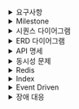 <details>
  <summary>요구사항</summary>

## Description

- **`콘서트 예약 서비스`**를 구현해 봅니다.
- 대기열 시스템을 구축하고, 예약 서비스는 작업가능한 유저만 수행할 수 있도록 해야합니다.
- 사용자는 좌석예약 시에 미리 충전한 잔액을 이용합니다.
- 좌석 예약 요청시에, 결제가 이루어지지 않더라도 일정 시간동안 다른 유저가 해당 좌석에 접근할 수 없도록 합니다.

## Requirements

- 아래 5가지 API 를 구현합니다.
    - 유저 토큰 발급 API
    - 예약 가능 날짜 / 좌석 API
    - 좌석 예약 요청 API
    - 잔액 충전 / 조회 API
    - 결제 API
- 각 기능 및 제약사항에 대해 단위 테스트를 반드시 하나 이상 작성하도록 합니다.
- 다수의 인스턴스로 어플리케이션이 동작하더라도 기능에 문제가 없도록 작성하도록 합니다.
- 동시성 이슈를 고려하여 구현합니다.
- 대기열 개념을 고려해 구현합니다.

## API Specs

1️⃣**`주요` 유저 대기열 토큰 기능**

- 서비스를 이용할 토큰을 발급받는 API를 작성합니다.
- 토큰은 유저의 UUID 와 해당 유저의 대기열을 관리할 수 있는 정보 ( 대기 순서 or 잔여 시간 등 ) 를 포함합니다.
- 이후 모든 API 는 위 토큰을 이용해 대기열 검증을 통과해야 이용 가능합니다.

> 기본적으로 폴링으로 본인의 대기열을 확인한다고 가정하며, 다른 방안 또한 고려해보고 구현해 볼 수 있습니다.
>

**2️⃣`기본` 예약 가능 날짜 / 좌석 API**

- 예약가능한 날짜와 해당 날짜의 좌석을 조회하는 API 를 각각 작성합니다.
- 예약 가능한 날짜 목록을 조회할 수 있습니다.
- 날짜 정보를 입력받아 예약가능한 좌석정보를 조회할 수 있습니다.

> 좌석 정보는 1 ~ 50 까지의 좌석번호로 관리됩니다.
>

3️⃣**`주요` 좌석 예약 요청 API**

- 날짜와 좌석 정보를 입력받아 좌석을 예약 처리하는 API 를 작성합니다.
- 좌석 예약과 동시에 해당 좌석은 그 유저에게 약 5분간 임시 배정됩니다. ( 시간은 정책에 따라 자율적으로 정의합니다. )
- 만약 배정 시간 내에 결제가 완료되지 않는다면 좌석에 대한 임시 배정은 해제되어야 하며 다른 사용자는 예약할 수 없어야 한다.

4️⃣**`기본`**  **잔액 충전 / 조회 API**

- 결제에 사용될 금액을 API 를 통해 충전하는 API 를 작성합니다.
- 사용자 식별자 및 충전할 금액을 받아 잔액을 충전합니다.
- 사용자 식별자를 통해 해당 사용자의 잔액을 조회합니다.

5️⃣**`주요` 결제 API**

- 결제 처리하고 결제 내역을 생성하는 API 를 작성합니다.
- 결제가 완료되면 해당 좌석의 소유권을 유저에게 배정하고 대기열 토큰을 만료시킵니다.

<aside>
💡 **KEY POINT**

</aside>

- 유저간 대기열을 요청 순서대로 정확하게 제공할 방법을 고민해 봅니다.
- 동시에 여러 사용자가 예약 요청을 했을 때, 좌석이 중복으로 배정 가능하지 않도록 합니다.

</details>



<details>
  <summary>Milestone</summary>

[Milestone](https://github.com/users/JaneKangOfficial/projects/3)
</details>



<details> 
  <summary>시퀀스 다이어그램</summary>

### 1. 토큰 발급 API

![1 토큰 발급](https://github.com/JaneKangOfficial/hhplus-concert-reservation/assets/50077963/678f952c-f307-413a-8b06-7a8dfdc4c1fd)

### 2. 예약 가능 날짜 / 좌석 API

![2 예약가능날짜:좌석](https://github.com/JaneKangOfficial/hhplus-concert-reservation/assets/50077963/677ffee7-894b-4200-8b06-629b347bc68f)

### 3. 좌석 예약 요청 API

![3 좌석예약요청](https://github.com/JaneKangOfficial/hhplus-concert-reservation/assets/50077963/73b7598d-1efc-45b5-b032-2cf26da6eea7)

### 4. 잔액 충전 / 조회 API

![4 잔액충전:조회](https://github.com/JaneKangOfficial/hhplus-concert-reservation/assets/50077963/8449b9ad-4173-442f-a6f2-741e3495e5cf)

### 5. 결제 API

![5 결제](https://github.com/JaneKangOfficial/hhplus-concert-reservation/assets/50077963/07baa628-0af0-4a72-886a-d978bfcb1ec9)

</details>



<details>
  <summary>ERD 다이어그램</summary>

[ERD](https://dbdiagram.io/d/concert3-668552fb9939893daef24953)
<img width="981" alt="" src="https://github.com/JaneKangOfficial/hhplus-concert-reservation/assets/50077963/962f1400-b055-4618-8375-1ce71f2d5df0">

</details>



<details>
  <summary>API 명세</summary>

### 1. 유저 대기열 토큰 ###

|         |                             |
|---------|-----------------------------|
| GET     | /api/concert/token/{userId} |
| Request | Long userId                 |               

```
Response
{
    "userId": 1,
    "token": "token"
}
```

### 2. 예약 가능 날짜 API ###

|               |                   |
|---------------|-------------------|
| GET           | /api/concert/date |
| Request       | Long concertId    |
| Authorization | "token"           |

```
Response
{
    "dateId": [
        1,
        2
    ],
    "concertId": 1,
    "availableDates": [
        "2024-06-20",
        "2024-06-21"
    ]
}
```

### 3. 예약 가능 좌석 API ###

|               |                             |
|---------------|-----------------------------|
| GET           | /api/concert/seat           |
| Request       | Long concertId, Long dateId |
| Authorization | "token"                     |

```
Response
{
    "concertId": 1,
    "dateId": 1,
    "seatId": [
        1,
        2,
        3
    ]
}
```

### 4. 좌석 예약 요청 API ###

|               |                          |
|---------------|--------------------------|
| POST          | /api/concert/reservation |
| Authorization | "token"                  |

```
Request
{
    "userId":1,
    "concertId": 1,
    "dateId": 1,
    "seatId": 1
}

```

```
Response
{
    "reservationId": 1,
    "userId": 2,
    "concertId": 1,
    "dateId": 3,
    "seatId": 5,
    "status": "APPLY"
}
```

### 5. 잔액 충전 API ###

|               |                    |
|---------------|--------------------|
| POST          | /api/concert/point |
| Authorization | "token"            |

```
Request
{
    "userId":1,
    "point": 100,
    "status": "CHARGE"
}
```

```
Response
{
    "total": 1000
}
```

### 6. 잔액 조회 API ###

|         |                      |
|---------|----------------------|
| GET     | /api/concert/balance |
| Request | Long userId          |

```
Response
{
    "total": 1000
}
```

### 5. 결제 API ###

|               |                      |
|---------------|----------------------|
| POST          | /api/concert/payment |
| Authorization | "token"              |

```
Request
{
    "userId":1,
    "concertId": 1,
    "dateId": 1,
    "seatId": 1
}
```

```
Response
{
    "paymentId": 1,
    "userId": 1,
    "concertId": 1,
    "dateId": 1,
    "seatId": 1,
    "total": 10000,
    "status": "COMPLETE"
}
```

</details>

<details>
  <summary>동시성 문제</summary>

### 1. 콘서트 서비스에서 동시성 이슈 발생할 수 있는 로직

- 포인트 충전/사용
- 좌석 예약

### 2. Transaction의 범위, 낙관적 락, 비관적 락 테스트 검증

1) 낙관적 락

- @Version - 읽기 가능, 수정 불가능
- Transaction의 범위 : Select, Update
- 동시에 진입해서 Version 0을 읽은 여러 Thread들 중에서 처음 Update한 Thread만 성공
- Update 성공 후에 Version 1로 변경됨
- 이후 나머지 Version 0은 Rollback으로 실패
- Version 1을 읽은 여러 Thread들 중에서 처음 Update한 Thread만 성공
- Update 성공 후에 Version 2로 변경됨

```
Thread 1 { Select Vesrion0    Update     END }
Thread 2 { Select Vesrion0                     Update Rollback }
Thread 3 {                                     Select Vesrion1       Update       END }
Thread 4 {                                     Select Vesrion1                          Update Rollback }
```

2) 비관적 락

- @Lock(LockModeType.PESSIMISTIC_WRITE) - 읽기, 쓰기 모두 불가능

- Transaction의 범위 -> Select, Update
- Thread 1 {Select -> Update -> Thread 종료} -> Thread 2 {Select -> Update -> 스레드 종료} 가 순서대로 일어남
- 실패 없이 모든 Thread Update
- Thread 종료까지 대기해야 해서 범위가 크면 Timeout과 DB Connection Pool 점령 등 전체적인 성능 저하 문제가 발생

```
Thread 1 { Select    Update     END }
Thread 2 {                           Select    Update     END }
Thread 3 {                                                     Select    Update     END }
```

### 3. 결론

1. 포인트 충전/사용

- 낙관적 락 평균 소요 시간 (100회) : 280ms
- 비관적 락 평균 소요 시간 (100회) : 558ms

> 포인트 충전/사용은 들어오는 요청을 실패 없이 순서대로 처리해야 하는 로직이기 때문에 `비관적 락`이 적합하다고 판단

2. 좌석 예약

- 낙관적 락 평균 소요 시간 (100인) : 119ms
- 비관적 락 평균 소요 시간 (100인) : 272ms

> 좌석 예약은 1명만 성공하고 나머지는 실패해야 하는 로직이기 때문에 `낙관적 락`이 적합하다고 판단


</details>


<details>
  <summary>Redis</summary>

### 1. 대량의 트래픽 발생시 지연이 발생할 수 있는 조회쿼리에 대한 분석 및 캐싱 전략

1. 쿼리 분석
    - 콘서트 목록 조회
        - 조회 많음, 변동 가능성 많지 않음
        - 일정 기간 같은 데이터를 주고 빠르게 조회가 가능한 `@Cacheable`에 적합하다고 판단

    - 각 콘서트에 대한 이용 가능한 날짜/좌석 조회
        - 조회 많음, 변동 가능성 많음
        - 조회마다 새로운 정보를 가져와야 한다.

    - 좌석 예약
        - 조회 많음, 변동 가능성 많음, 사용자가 일정시간 점유 가능
        - 사용자가 점유하는 짧은 시간이어도 다른 사용자의 많은 조회를 `@Cacheable`로 막을 수 있다.
        - 비관적 락이기 때문에 DB 조회를 하지 않게 되면서 좌석 조회가 가능해진다.


2. 캐싱전략
    1. 메모리 캐시
        2. 서버가 여러대일 경우 서로 `다른` 데이터를 사용할 수 있다.

    2. 별도의 캐시 서비스 `Redis`
        3. 서버가 다르더라도 같은 Cache Service를 사용하기 때문에 `같은` 데이터를 사용할 수 있다.


- DB 저장소에 접근하는 시간을 줄이기 위해 임시 저장소에 데이터를 저장한다.
- 임시 저장소에 데이터가 없다면 `요청 -> 임시 저장소 -> DB` 순으로 조회한다.
- 임시 저장소에 데이터가 있다면 `요청 -> 임시 저장소` 순으로 DB에 접근하지 않아 시간을 줄일 수 있다.
- 데이터 변동이 발생하는 로직에 캐시를 삭제하는 `@CacheEvict` 을 작성하여 다음 조회에서 새로운 데이터를 캐시로 생성할 수 있도록 한다.

### 2. 대기열 시스템을 제공하기 위한 적절한 설계

- `zadd(key, score, member)` : sorted set의 자료구조로 새로운 key를 생성한다.
- `zrank(key, member)` : 순서를 반환한다.
- `zrange(key, start, stop)` : 범위만큼 목록을 가져온다.
- `zrangeWithScores(key, start, stop)` : 범위만큼 score와 목록을 가져온다.
- `expire(key, seconds)` : TTL 적용하여 만료시킨다.
- `zrem(key, members)` : key를 삭제한다.

  > 1. 사용자 요청시 대기열에 사용자가 있는지 확인한다.
  >2. 있다면 순서를 반환하고, 없다면 생성한다.
  >3. @Scheduled 를 사용하여 대기열에서 30초마다 50명씩 가져온다.
  >4. 대기상태에서 삭제하고 TTL과 함께 활성상태로 생성한다.

</details>

<details>
  <summary>Index</summary>

### 1. EXPLAIN 이해

> type : 테이블 조인 시 사용되는 연산 유형, 테이블에서 아래로 갈수록 성능이 더 좋다.

|              |               |
|:------------:|:-------------:|
|     ALL      |   전체 테이블 스캔   |
|    index     |    인덱스 스캔     | 
|    range     |     범위 스캔     | 
|     ref      |    인덱스 탐색     | 
|    eq_ref    | 정확한 일치 인덱스 탐색 | 
| const/system |   상수 테이블 접근   | 

> possible_keys : 쿼리 실행에 사용될 수 있는 인덱스의 목록을 나타낸다. 이 컬럼이 비어 있으면 인덱스가 없다는 의미

> rows : 쿼리 실행 시 이만큼의 rows를 읽었다. 이 값이 클수록 성능이 저하될 가능성이 있다.

> filtered : 조건을 만족하는 행의 비율을 나타낸다. 필터링된 행의 비율 (100이면 100% 필터링 되었다 = PK)

> Extra : 쿼리의 실행 과정에서 추가적인 정보를 제공한다. 주로 쿼리 실행의 세부 사항을 나타낸다.

|                       |                                 |
|:---------------------:|:-------------------------------:|
|      Using where      |          WHERE 절이 사용됨           |
|      Using index      |        인덱스만 사용하여 데이터를 읽음        | 
|    Using filesort     |         정렬을 위한 파일 정렬 사용         |
|    Using temporary    |      임시 테이블을 사용하여 쿼리를 처리함       | 
| Using index condition | 인덱스를 스캔하면서 쿼리의 조건을 적용하여 성능을 개선함 |

### 2. 예약 가능 좌석 조회

```

SELECT COUNT(*) FROM seat; -- 100000건
SELECT COUNT(*) FROM concert_option; -- 100000건

EXPLAIN SELECT *
FROM seat s
JOIN concert_option co 
     ON s.seat_concert_option_id = co.id
WHERE co.concert_id = 90000 
     AND s.seat_concert_option_id = 90000 
     AND s.status = 'AVAILABLE';

```

---

##### 인덱스 설정 전

- `평균 속도 : 294.6ms`
- mysql은 innoDB로 처음 실행 시에 데이터를 메모리에 적재시켜 다음 실행 시 소요되는 속도를 줄일 수 있다고 한다.
- 그래서 인덱스보다 살짝 빠를 수는 있지만 인덱스가 월등히 빠르다.
- innoDB 사용 확인은 `show engines;` 명령어로 확인이 가능하다

| type  | possible_keys | rows  | filtered |    Extra    |
|:-----:|:-------------:|:-----:|:--------:|:-----------:|
| const |    PRIMARY    |   1   |   100    |             |
|  ALL  |               | 99822 |    5     | Using where |

- const은 가장 빠른 type이다. PRIMARY 사용으로 단 하나의 rows 를 읽었으며 100% 필터링하였다. = 빠르다
- type이 ALL로 데이터 풀스캔을 하였고 Using where 조건절 사용으로 99822의 rows를 읽었다 = 느리다

--- 

##### 하나의 인덱스 설정 후

- idx_seat_concert_option_id_status 만 설정하였을 경우
- `평균 속도 : 295.3ms`


- idx_seat_concert_option_id_status (seat_concert_option_id, status)
    - seat_id는 PK로 하나의 값만 가지며 높은 카디널리티를 가졌다. 이미 index 설정이 되어 있다
    - seat_concert_option_id는 FK로 조건절에서 조인하기 위해 자주 사용한다
    - status는 seat_concert_option_id 별로 좌석의 상태값을 조회해야 하므로 index 설정

| type  |           possible_keys           | rows  | filtered |         Extra         |
|:-----:|:---------------------------------:|:-----:|:--------:|:---------------------:|
| const |              PRIMARY              |   1   |   100    |                       |
|  ref  | idx_seat_concert_option_id_status | 18810 |   100    | Using index condition |

- const은 가장 빠른 type이다. PRIMARY 사용으로 단 하나의 rows 를 읽었으며 100% 필터링하였다. = 빠르다
- idx_seat_concert_option_id_status 인덱스 사용으로 18810 rows를 100% 필터링하였다. = 인덱스 설정 전 풀스캔보다 읽는 rows가 적다 = 빠르다

--- 

##### 두 개의 인덱스 설정 후

- idx_seat_concert_option_id_status idx_concert_option_concert_id 설정하였을 경우
- `평균 속도 : 237.2ms`
- `속도가 확실히 빨라졌다!`


- idx_seat_concert_option_id_status (seat_concert_option_id, status)
    - seat_id는 PK로 하나의 값만 가지며 높은 카디널리티를 가졌다. 이미 index 설정이 되어 있다
    - seat_concert_option_id는 FK로 조건절에서 조인하기 위해 자주 사용한다
    - status는 seat_concert_option_id 별로 좌석의 상태값을 조회해야 하므로 index 설정

- idx_concert_option_concert_id (concert_id)
    - id는 PK로 하나의 값만 가지며 높은 카디널리티를 가졌다. 이미 index 설정이 되어 있다
    - concert_id는 FK로 조건절에서 조인하기 위해 자주 사용한다

| type  |             possible_keys              | rows  | filtered |         Extra         |
|:-----:|:--------------------------------------:|:-----:|:--------:|:---------------------:|
| const | PRIMARY, idx_concert_option_concert_id |   1   |   100    |                       |
|  ref  |   idx_seat_concert_option_id_status    | 18810 |   100    | Using index condition |

- const은 가장 빠른 type이다. PRIMARY 와 idx_concert_option_concert_id 인덱스 사용으로 단 하나의 rows 를 읽었으며 100% 필터링하였다. = 빠르다
- idx_seat_concert_option_id_status 인덱스 사용으로 18810 rows를 100% 필터링하였다 = 빠르다
- WHERE 조건절에서 가장 먼저 사용되는 concert_id를 인덱스 설정하여 속도를 더 단축하였다 = 빠르다
- SELECT * 를 사용하면 모든 컬럼을 가져와야 하기 때문에 느려질 수 있으므로 필요한 컬럼만 작성하는 것이 좋다

</details>

<details>
  <summary>Event Driven</summary>

### 1. 서비스를 분리할 트랜잭션

##### 결제 트랜잭션

- 중요한 메인 로직(결제)과 메인과는 상관없는 부가 로직(히스토리 저장)이 같은 Transaction에 존재한다
- 만약 부가 로직 실행 시간이 길면 메인 로직 실행 또한 느려진다
- 하나의 단일 트랜잭션이기 때문에 메인 로직이 실패하면 부가 로직이 롤백되고, 부가 로직이 실패하면 메인 로직이 롤백된다
- 하지만 부가 로직이 실패한다고 메인 로직이 롤백될 필요는 없다
- 데이터의 일관성을 보장할 수 없다

### 2. 서비스 분리 (MSA : MicroService Architecture)

- 서비스 규모가 확장되면 여러 개의 작은 규모 서비스로 분리할 필요가 있다
- 각 서비스마다 분리하여 관리한다 (예약 서비스, 결제 서비스, 좌석 서비스,..)
- 부하가 생기는 서비스만 확장하여 성능을 최적화할 수 있다
- 독립적 운영으로 문제가 발생하더라도 다른 서비스에 영향을 미치지 않는다
- 데이터의 일관성을 관리할 수 있다

### 3. Event Driven

- 이벤트 발행 서비스, 이벤트 구독 서비스가 있다
- 비동기로 처리되기 때문에 이벤트를 발행한 후 즉시 다른 작업을 수행할 수 있다 = 처리 속도가 빠르다
- 특정 이벤트에 부하가 생기면 해당 이벤트만 확장하여 부하를 해소할 수 있다
- 부가 로직을 Event Driven 방식으로 수정한다
- 트랜잭션을 분리하고 이벤트에 AFTER_COMMIT 을 사용하여 메인 로직이 COMMIT된 이후에 부가 로직을 실행하도록 한다

</details>


<details>
  <summary>장애 대응</summary>

### 시나리오

1. 포인트 충전
2. 콘서트 목록
3. 가능 날짜 목록
4. 가능 좌석 목록
5. 예약

<details>
    <summary>k6 script</summary>

```
import http from 'k6/http';
import {check} from 'k6';
import {randomIntBetween} from 'https://jslib.k6.io/k6-utils/1.2.0/index.js';


export let options = {

     scenarios: {
         concert_scenario: {
             vus: 10, // 동시 실행 가상 사용자
             exec: 'concert_scenario',
             executor: 'per-vu-iterations', // 각각의 가상 사용자들이 정확한 반복 횟수만큼 실행
             iterations: 50 // 반복 횟수: 각 가상 사용자가  n번씩 함수를 실행
         }
    }
    
}

export function concert_scenario() {

    // userId를 1부터 500 사이에서 랜덤으로 생성
    let userId = randomIntBetween(1, 500);

    charge(userId);  // 충전

    concertList();   // 콘서트 목록

    dateList(1);    // 가능 날짜 목록

    seatList(userId, 1, 1);   // 가능 좌석 목록

    reservation(userId, 1, 1, 1);   // 예약
    
}

function charge(userId) {

    let chargingPoint = randomIntBetween(10, 100) * 1000

    let payload = {
        "userId": userId,
        "type": "CHARGE",
        "point": chargingPoint
    };

    let chargeRes = http.post(
        `http://localhost:8080/api/points/charge`,
        JSON.stringify(payload),
        {
            headers: {
                'content-type': 'application/json',
                'user-agent': 'PostmanRuntime/7.41.1',
                'accept': '*/*',
                'postman-token': 'f40ba301-e395-4b1e-aca6-0cf5c02ed758',
                'host': 'localhost:8080',
                'accept-encoding': 'gzip, deflate, br',
                'connection': 'keep-alive'
            },
            tags: {name: 'charge'}
        }
    )

    // 요청이 성공했는지 확인
    check(chargeRes, {'is status 200': (r) => r.status === 200});
    
}

function concertList() {

    let concertListRes = http.get(
        `http://localhost:8080/api/concerts/`,
        JSON.stringify(),
        {
            headers: {
                'user-agent': 'PostmanRuntime/7.41.1',
                'accept': '*/*',
                'postman-token': 'b58af78a-ff28-41f4-8f5b-a802c3eeb935',
                'host': 'localhost:8080',
                'accept-encoding': 'gzip, deflate, br',
                'connection': 'keep-alive'
            },
            tags: {name: 'concertList'}
        }
    )

    // 요청이 성공했는지 확인
    check(concertListRes, {'is status 200': (r) => r.status === 200});
    
}


function dateList(concertId) {

    let dateListRes = http.get(
        `http://localhost:8080/api/concerts/${concertId}/dates`,
        JSON.stringify(),
        {
            headers: {
                'user-agent': 'PostmanRuntime/7.41.1',
                'accept': '*/*',
                'postman-token': 'b58af78a-ff28-41f4-8f5b-a802c3eeb935',
                'host': 'localhost:8080',
                'accept-encoding': 'gzip, deflate, br',
                'connection': 'keep-alive'
            },
            tags: {name: 'dateList'}
        }
    )

    // 요청이 성공했는지 확인
    check(dateListRes, {'is status 200': (r) => r.status === 200});
    
}


function seatList(userId, concertId, dateId) {

    let seatListRes = http.get(
        `http://localhost:8080/api/concerts/${concertId}/${dateId}/seats?userId=${userId}`,
        JSON.stringify(),
        {
            headers: {
                'user-agent': 'PostmanRuntime/7.41.1',
                'accept': '*/*',
                'postman-token': 'b58af78a-ff28-41f4-8f5b-a802c3eeb935',
                'host': 'localhost:8080',
                'accept-encoding': 'gzip, deflate, br',
                'connection': 'keep-alive'
            },
            tags: {name: 'seatList'}
        }
    )

    // 요청이 성공했는지 확인
    check(seatListRes, {'is status 200': (r) => r.status === 200});
    
}

function reservation(userId, concertId, dateId, seatId) {

    let payload = {
        "userId": userId,
        "concertId": concertId,
        "dateId": dateId,
        "seatId": seatId,
        "status": "APPLY"
    };

    let reservationRes = http.post(
        `http://localhost:8080/api/reservations/request`,
        JSON.stringify(payload),
        {
            headers: {
                'content-type': 'application/json',
                'user-agent': 'PostmanRuntime/7.41.1',
                'accept': '*/*',
                'postman-token': 'f40ba301-e395-4b1e-aca6-0cf5c02ed758',
                'host': 'localhost:8080',
                'accept-encoding': 'gzip, deflate, br',
                'connection': 'keep-alive'
            },
            tags: {name: 'reservation'}
        }
    )

    // 요청이 성공했는지 확인
    check(reservationRes, {'is status 200': (r) => r.status === 200});
    
}

```

</details>

### vus: 10, iterations: 100

```

          /\      |‾‾| /‾‾/   /‾‾/   
     /\  /  \     |  |/  /   /  /    
    /  \/    \    |     (   /   ‾‾\  
   /          \   |  |\  \ |  (‾)  | 
  / __________ \  |__| \__\ \_____/ .io

     execution: local
        script: k6-scripts/strees.js
        output: -

     scenarios: (100.00%) 1 scenario, 10 max VUs, 10m30s max duration (incl. graceful stop):
              * concert_scenario: 100 iterations for each of 10 VUs (maxDuration: 10m0s, exec: concert_scenario, gracefulStop: 30s)


     ✓ is status 200

     checks.........................: 100.00% ✓ 5000      ✗ 0   
     data_received..................: 6.2 GB  17 MB/s
     data_sent......................: 960 kB  2.5 kB/s
     http_req_blocked...............: avg=39.3µs   min=0s       med=3µs     max=65.44ms  p(90)=8µs      p(95)=14µs    
     http_req_connecting............: avg=8.86µs   min=0s       med=0s      max=8.96ms   p(90)=0s       p(95)=0s      
     http_req_duration..............: avg=743.95ms min=839µs    med=76.56ms max=15.55s   p(90)=2.3s     p(95)=2.83s   
       { expected_response:true }...: avg=743.95ms min=839µs    med=76.56ms max=15.55s   p(90)=2.3s     p(95)=2.83s   
     http_req_failed................: 0.00%   ✓ 0         ✗ 5000
     http_req_receiving.............: avg=59.76ms  min=5µs      med=308µs   max=2.78s    p(90)=228.39ms p(95)=346.53ms
     http_req_sending...............: avg=207.16µs min=2µs      med=19µs    max=241.85ms p(90)=61µs     p(95)=143.04µs
     http_req_tls_handshaking.......: avg=0s       min=0s       med=0s      max=0s       p(90)=0s       p(95)=0s      
     http_req_waiting...............: avg=683.98ms min=771µs    med=74.12ms max=15.23s   p(90)=2.14s    p(95)=2.65s   
     http_reqs......................: 5000    13.228627/s
     iteration_duration.............: avg=3.72s    min=204.72ms med=2.97s   max=17.35s   p(90)=6.31s    p(95)=9.04s   
     iterations.....................: 1000    2.645725/s
     vus............................: 1       min=1       max=10
     vus_max........................: 10      min=10      max=10


running (06m18.0s), 00/10 VUs, 1000 complete and 0 interrupted iterations
concert_scenario ✓ [======================================] 10 VUs  06m18.0s/10m0s  1000/1000 iters, 100 per VU


```

- http_reqs : 5000개의 요청
- http_req_failed : 실패 0.00%
- http_req_blocked : 병목 현상 평균 39.3µs로 없음
- http_req_receiving : 응답 받는데 평균 소요 시간 59.76ms
- http_req_waiting : 서버가 요청을 처리하는데 걸리는 평균 소요 시간 683.98ms
- TPS 13.228627 == `성능이 좋지 않다`
- http_req_duration : 평균 743.95ms, 가장 오래 걸린 시간은 15.55s 로 차이가 많이 난다
- p(90)=2.3s, p(95)=2.83s

### vus: 10, iterations: 30

```

          /\      |‾‾| /‾‾/   /‾‾/   
     /\  /  \     |  |/  /   /  /    
    /  \/    \    |     (   /   ‾‾\  
   /          \   |  |\  \ |  (‾)  | 
  / __________ \  |__| \__\ \_____/ .io

     execution: local
        script: k6-scripts/strees.js
        output: -

     scenarios: (100.00%) 1 scenario, 10 max VUs, 10m30s max duration (incl. graceful stop):
              * concert_scenario: 30 iterations for each of 10 VUs (maxDuration: 10m0s, exec: concert_scenario, gracefulStop: 30s)


     ✓ is status 200

     checks.........................: 100.00% ✓ 1500      ✗ 0   
     data_received..................: 448 MB  7.3 MB/s
     data_sent......................: 288 kB  4.7 kB/s
     http_req_blocked...............: avg=11.49µs  min=0s       med=2µs     max=1.16ms  p(90)=5µs    p(95)=6µs    
     http_req_connecting............: avg=3.9µs    min=0s       med=0s      max=492µs   p(90)=0s     p(95)=0s     
     http_req_duration..............: avg=370.69ms min=903µs    med=11.4ms  max=2.59s   p(90)=2s     p(95)=2s     
       { expected_response:true }...: avg=370.69ms min=903µs    med=11.4ms  max=2.59s   p(90)=2s     p(95)=2s     
     http_req_failed................: 0.00%   ✓ 0         ✗ 1500
     http_req_receiving.............: avg=2.08ms   min=4µs      med=79µs    max=60.15ms p(90)=7.04ms p(95)=10.81ms
     http_req_sending...............: avg=18.36µs  min=2µs      med=9µs     max=679µs   p(90)=30µs   p(95)=47µs   
     http_req_tls_handshaking.......: avg=0s       min=0s       med=0s      max=0s      p(90)=0s     p(95)=0s     
     http_req_waiting...............: avg=368.59ms min=884µs    med=11.16ms max=2.59s   p(90)=2s     p(95)=2s     
     http_reqs......................: 1500    24.601871/s
     iteration_duration.............: avg=1.85s    min=479.28ms med=2.31s   max=3.16s   p(90)=2.88s  p(95)=3s     
     iterations.....................: 300     4.920374/s
     vus............................: 2       min=2       max=10
     vus_max........................: 10      min=10      max=10


running (01m01.0s), 00/10 VUs, 300 complete and 0 interrupted iterations
concert_scenario ✓ [======================================] 10 VUs  01m01.0s/10m0s  300/300 iters, 30 per VU

```

- http_reqs : 1500개의 요청
- http_req_failed : 실패 0.00%
- http_req_blocked : 병목 현상 평균 11.49µs로 없음
- http_req_receiving : 응답 받는데 평균 소요 시간 2.08ms
- http_req_waiting : 서버가 요청을 처리하는데 걸리는 평균 소요 시간 368.59ms
- TPS 24.601871 == `좀 나아졌지만 여전히 성능이 좋지 않다`
- http_req_duration : 평균 370.69ms, 가장 오래 걸린 시간은 3.16s
- p(90)=2s, p(95)=2s

### vus: 10, iterations: 50

```

          /\      |‾‾| /‾‾/   /‾‾/   
     /\  /  \     |  |/  /   /  /    
    /  \/    \    |     (   /   ‾‾\  
   /          \   |  |\  \ |  (‾)  | 
  / __________ \  |__| \__\ \_____/ .io

     execution: local
        script: k6-scripts/strees.js
        output: -

     scenarios: (100.00%) 1 scenario, 10 max VUs, 10m30s max duration (incl. graceful stop):
              * concert_scenario: 50 iterations for each of 10 VUs (maxDuration: 10m0s, exec: concert_scenario, gracefulStop: 30s)


     ✓ is status 200

     checks.........................: 100.00% ✓ 2500      ✗ 0   
     data_received..................: 747 MB  6.9 MB/s
     data_sent......................: 480 kB  4.4 kB/s
     http_req_blocked...............: avg=11.51µs  min=0s      med=2µs     max=1.32ms  p(90)=6µs    p(95)=8µs    
     http_req_connecting............: avg=3.76µs   min=0s      med=0s      max=668µs   p(90)=0s     p(95)=0s     
     http_req_duration..............: avg=409.71ms min=1.07ms  med=14.9ms  max=3.98s   p(90)=2s     p(95)=2s     
       { expected_response:true }...: avg=409.71ms min=1.07ms  med=14.9ms  max=3.98s   p(90)=2s     p(95)=2s     
     http_req_failed................: 0.00%   ✓ 0         ✗ 2500
     http_req_receiving.............: avg=6.42ms   min=4µs     med=113µs   max=1.51s   p(90)=8.97ms p(95)=14.17ms
     http_req_sending...............: avg=38.84µs  min=2µs     med=14µs    max=10.48ms p(90)=37µs   p(95)=60µs   
     http_req_tls_handshaking.......: avg=0s       min=0s      med=0s      max=0s      p(90)=0s     p(95)=0s     
     http_req_waiting...............: avg=403.25ms min=910µs   med=14.46ms max=3.98s   p(90)=2s     p(95)=2s     
     http_reqs......................: 2500    23.030868/s
     iteration_duration.............: avg=2.04s    min=310.2ms med=2.35s   max=4.39s   p(90)=3.01s  p(95)=3.25s  
     iterations.....................: 500     4.606174/s
     vus............................: 2       min=2       max=10
     vus_max........................: 10      min=10      max=10


running (01m48.5s), 00/10 VUs, 500 complete and 0 interrupted iterations
concert_scenario ✓ [======================================] 10 VUs  01m48.6s/10m0s  500/500 iters, 50 per VU

```

- http_reqs : 2500개의 요청
- http_req_failed : 실패 0.00%
- http_req_blocked : 병목 현상 평균 11.51µs로 없음
- http_req_receiving : 응답 받는데 평균 소요 시간 6.42ms
- http_req_waiting : 서버가 요청을 처리하는데 걸리는 평균 소요 시간 403.25ms
- TPS 23.030868 == `iterations: 30 일 때와 별 차이가 없다`
- http_req_duration : 평균 2.04s, 가장 오래 걸린 시간은 4.39s 로 편차가 많이 줄었다
- p(90)=2s, p(95)=2s == `iterations: 30 일 때와 똑같다`

### 결론

- vus: 10, iterations: 50 로 TPS 24.601871이 적절하다고 생각
- vus: 10, iterations: 100 보다는 빠르고
- vus: 10, iterations: 30 과는 성능 차이가 별로 없지만 50이 더 많은 요구를 수용할 수 있다
- vus: 10, iterations: 100 보다 높으면 타임아웃 에러가 발생

### 장애 대응

- API를 하나씩 확인한 결과 콘서트 목록에서 많은 시간을 소요한다는 것을 알았다
- 콘서트 목록을 가져올 때 findAll이 아닌 조건을 사용하여 가져오면 시간을 줄일 수 있을 것 같다  
  (콘서트 목록에서 전부 가져오는 것이 아닌 해당 월의 콘서트만 조회하는 방법)
- 콘서트 목록 쿼리에 인덱스를 적용하면 시간을 줄일 수 있을 것 같다
- 변동이 거의 없는 콘서트 목록 같은 경우는 캐시를 적용시키면 빠른 응답을 받을 수 있다
- 서버 성능을 늘리는 방안도 있을 것 같다

</details>